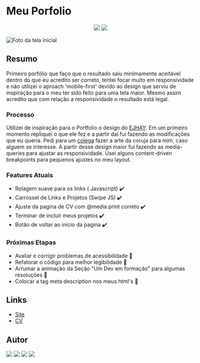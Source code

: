 # Meu Porfolio

<p align="center">
<img src="http://img.shields.io/static/v1?label=STATUS&message=EM%20DESENVOLVIMENTO&color=GREEN&style=for-the-badge"/>
<img src="http://img.shields.io/static/v1?label=VERSAO&message=1.1&color=GREEN&style=for-the-badge"/>
</p>

<img src="https://i.imgur.com/KYXoZAM.png" alt='Foto da tela inicial' />

## Resumo

Primeiro porfólio que faço que o resultado saiu minimamente aceitável dentro do que eu acredito ser correto, tentei focar muito em responsividade e não utilizei o aproach 'mobile-first' devido ao design que serviu de inspiração para o meu ter sido feito para uma tela maior. Mesmo assim acredito que com relação a responsividade o resultado está legal.

### Processo

Utilizei de inspiração para o Portfolio o design do [EJHAY](<https://www.figma.com/file/an9UXj2qGmKnHUTZ9hvw5W/Web-Portfolio---Idea-(Community)?node-id=0-1&t=TzyBZ9Cxu7pBGKt2-0>). Em um primeiro momento repliquei o que ele fez e a partir dai fui fazendo as modificações que eu queria. Pedi para um [colega](https://www.instagram.com/mateussochagas/) fazer a arte da coruja para mim, caso alguem se interesse. A partir desse design maior fui fazendo as media-queries para ajustar as responsividade. Usei alguns content-driven breakpoints para pequenos ajustes no meu layout.

### Features Atuais

- Rolagem suave para os links ( Javascript) :heavy_check_mark:
- Carrossel de Links e Projetos (Swipe JS) :heavy_check_mark:
- Ajuste da pagina de CV com @media print correto :heavy_check_mark:
- Terminar de incluir meus projetos :heavy_check_mark:
- Botão de voltar ao início da pagina :heavy_check_mark:

### Próximas Etapas

- Avaliar e corrigir problemas de acessibilidade :red_circle:
- Refatorar o código para melhor legibilidade :red_circle:
- Arrumar a animação da Seção "Um Dev em formação" para algumas resoluções :red_circle:
- Colocar a tag meta description nos meus html's :red_circle:

## Links

- [Site](https://mvergara94.github.io/Porfolio/)
- [CV](https://mvergara94.github.io/Porfolio/cv.html)

## Autor

<div> 
 <a href="https://www.linkedin.com/in/mario-henrique-cardoso-vergara-669a43210" target="_blank">
 <img src="https://img.shields.io/badge/-LinkedIn-%230077B5?style=for-the-badge&logo=linkedin&logoColor=white" target="_blank"></a>  
  <a href="https://instagram.com/vergara.m94" target="_blank"><img src="https://img.shields.io/badge/-Instagram-%23E4405F?style=for-the-badge&logo=instagram&logoColor=white" target="_blank"></a> 
<a href="https://dev.to/mvergara94" target="_blank"><img src="https://img.shields.io/badge/-DEVTO-%23000000?style=for-the-badge&logo=dev.to&logoColor=white" target="_blank"></a> 
   <a href = "mailto:mariovergaralorena@gmail.com"><img src="https://img.shields.io/badge/-Gmail-%23333?style=for-the-badge&logo=gmail&logoColor=white" target="_blank"></a>

</div>
